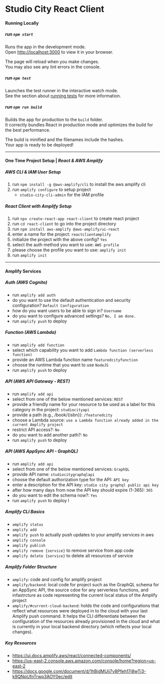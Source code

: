 # Studio City React Client


#### Running Locally
##### run `npm start`
Runs the app in the development mode.\
Open [http://localhost:3000](http://localhost:3000) to view it in your browser.

The page will reload when you make changes.\
You may also see any lint errors in the console.

##### run `npm test`

Launches the test runner in the interactive watch mode.\
See the section about [running tests](https://facebook.github.io/create-react-app/docs/running-tests) for more information.


##### run `npm run build`

Builds the app for production to the `build` folder.\
It correctly bundles React in production mode and optimizes the build for the best performance.

The build is minified and the filenames include the hashes.\
Your app is ready to be deployed!


--------------------------------------------------
#### One Time Project Setup | *React & AWS Amplify*

##### AWS CLI & IAM User Setup
1. run `npm install -g @aws-amplify/cli` to install the aws amplify cli
2. run `amplify configure` to setup project
   - `studio-city-cli-admin` for the IAM profile 


##### React Client with Amplify Setup
1. run `npx create-react-app react-client` to create react project
2. run `cd react-client` to go into the project directory
3. run `npm install aws-amplify @aws-amplify/ui-react` 
4. enter a name for the project: `reactclientamplify`
5. initialize the project with the above config? `Yes`
6. select the auth method you want to use: `AWS profile`
7. please choose the profile you want to use: `amplify init`
8. run `amplify init`

--------------------------------------------------------------------
#### Amplify Services
##### Auth (AWS Cognito)
- run `amplify add auth`
- do you want to use the default authentication and security configuration? `Default Configuration`
- how do you want users to be able to sign in? `Username`
- do you want to configure advanced settings? `No, I am done.`
- run `amplify push` to deploy

##### Function (AWS Lambda)
- run `amplify add function`
- select which capability you want to add `Lambda function (serverless function)`
- provide an AWS Lambda function name `featuredcityfunction`
- choose the runtime that you want to use `NodeJS`
- run `amplify push` to deploy

##### API (AWS API Gateway - REST)
- run `amplify add api`
- select from one of the below mentioned services: `REST`
- provide a friendly name for your resource to be used as a label for this category in the project: `studiocityapi`
- provide a path (e.g., /book/{isbn}): `/featuredcity`
- choose a Lambda source: `use a Lambda function already added in the current Amplify project`
- restrict API access?: `No`
- do you want to add another path?: `No`
- run `amplify push` to deploy

##### API (AWS AppSync API - GraphQL)
- run `amplify add api`
- select from one of the below mentioned services: `GraphQL`
- provide API name: `studiocitygraphqlapi`
- choose the default authorization type for the API: `API key`
- enter a description for the API key: `studio city graphql public api key`
- after how many days from now the API key should expire (1-365): `365`
- do you want to edit the schema now?: `Yes`
- run `amplify push` to deploy
l
##### Amplify CLI Basics
- `amplify status`
- `amplify add`
- `amplify push` to actually push updates to your amplify services in aws
- `amplify console`
- `amplify publish`
- `amplify remove {service}` to remove service from app code
- `amplify delete {service}` to delete all resources of service


##### Amplify Folder Structure
- `amplify`: code and config for amplify project
- `amplify/backend`: local code for project such as the GraphQL schema for an AppSync API, the source cdoe for any serverless functions, and infastrcture as code representing the current local status of the Amplify project
- `amplify/#current-cloud-backend`: holds the code and configurations that reflect what resources were deployed in to the cloud with your last Amplify push command. It helps the CLI differentiate between the configuration of the resources already provisioned in the cloud and what is currently in your local backend directory (which reflects your local changes).


##### Key Resources
- https://ui.docs.amplify.aws/react/connected-components/
- https://us-east-2.console.aws.amazon.com/console/home?region=us-east-2
- https://docs.google.com/document/d/1hBidMUij7v8Pfeh17i8wTj3-k9QNpUfnTrwp3AOY0ec/edit
